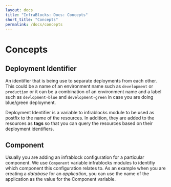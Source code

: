 ```yaml
---
layout: docs
title: "InfraBlocks: Docs: Concepts"
short_title: "Concepts"
permalink: /docs/concepts
---
```

# Concepts

## Deployment Identifier
An identifier that is being use to separate deployments from each other. This could be a name of an environment name such as `development` or `production` or it can be a combination of an environment name and a label such as `devlopment-blue` and `development-green` in case you are doing blue/green deployment.

Deployment Identifier is a variable to infrablocks module to be used as postfix to the name of the resources. In addition, they are added to the resources as **tags** so that you can query the resources based on their deployment identifiers.

## Component
Usually you are adding an infrablock configuration for a particular component. We use `Component` variable infrablocks modules to identifiy which component this configuration relates to.
As an example when you are creating a *database* for an *application*, you can use the name of the application as the value for the Component variable.